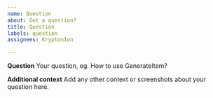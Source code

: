 ```yaml
---
name: Question
about: Got a question?
title: Question
labels: question
assignees: KryptonIon

---
```


**Question**
Your question, eg. How to use GenerateItem?

**Additional context**
Add any other context or screenshots about your question here.
